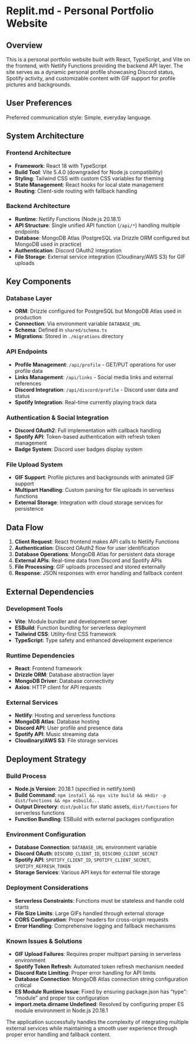 # Replit.md - Personal Portfolio Website

## Overview

This is a personal portfolio website built with React, TypeScript, and Vite on the frontend, with Netlify Functions providing the backend API layer. The site serves as a dynamic personal profile showcasing Discord status, Spotify activity, and customizable content with GIF support for profile pictures and backgrounds.

## User Preferences

Preferred communication style: Simple, everyday language.

## System Architecture

### Frontend Architecture
- **Framework**: React 18 with TypeScript
- **Build Tool**: Vite 5.4.0 (downgraded for Node.js compatibility)
- **Styling**: Tailwind CSS with custom CSS variables for theming
- **State Management**: React hooks for local state management
- **Routing**: Client-side routing with fallback handling

### Backend Architecture
- **Runtime**: Netlify Functions (Node.js 20.18.1)
- **API Structure**: Single unified API function (`/api/*`) handling multiple endpoints
- **Database**: MongoDB Atlas (PostgreSQL via Drizzle ORM configured but MongoDB used in practice)
- **Authentication**: Discord OAuth2 integration
- **File Storage**: External service integration (Cloudinary/AWS S3) for GIF uploads

## Key Components

### Database Layer
- **ORM**: Drizzle configured for PostgreSQL but MongoDB Atlas used in production
- **Connection**: Via environment variable `DATABASE_URL`
- **Schema**: Defined in `shared/schema.ts`
- **Migrations**: Stored in `./migrations` directory

### API Endpoints
- **Profile Management**: `/api/profile` - GET/PUT operations for user profile data
- **Links Management**: `/api/links` - Social media links and external references
- **Discord Integration**: `/api/discord/profile` - Discord user data and status
- **Spotify Integration**: Real-time currently playing track data

### Authentication & Social Integration
- **Discord OAuth2**: Full implementation with callback handling
- **Spotify API**: Token-based authentication with refresh token management
- **Badge System**: Discord user badges display system

### File Upload System
- **GIF Support**: Profile pictures and backgrounds with animated GIF support
- **Multipart Handling**: Custom parsing for file uploads in serverless functions
- **External Storage**: Integration with cloud storage services for persistence

## Data Flow

1. **Client Request**: React frontend makes API calls to Netlify Functions
2. **Authentication**: Discord OAuth2 flow for user identification
3. **Database Operations**: MongoDB Atlas for persistent data storage
4. **External APIs**: Real-time data from Discord and Spotify APIs
5. **File Processing**: GIF uploads processed and stored externally
6. **Response**: JSON responses with error handling and fallback content

## External Dependencies

### Development Tools
- **Vite**: Module bundler and development server
- **ESBuild**: Function bundling for serverless deployment
- **Tailwind CSS**: Utility-first CSS framework
- **TypeScript**: Type safety and enhanced development experience

### Runtime Dependencies
- **React**: Frontend framework
- **Drizzle ORM**: Database abstraction layer
- **MongoDB Driver**: Database connectivity
- **Axios**: HTTP client for API requests

### External Services
- **Netlify**: Hosting and serverless functions
- **MongoDB Atlas**: Database hosting
- **Discord API**: User profile and presence data
- **Spotify API**: Music streaming data
- **Cloudinary/AWS S3**: File storage services

## Deployment Strategy

### Build Process
- **Node.js Version**: 20.18.1 (specified in netlify.toml)
- **Build Command**: `npm install && npx vite build && mkdir -p dist/functions && npx esbuild...`
- **Output Directory**: `dist/public` for static assets, `dist/functions` for serverless functions
- **Function Bundling**: ESBuild with external packages configuration

### Environment Configuration
- **Database Connection**: `DATABASE_URL` environment variable
- **Discord OAuth**: `DISCORD_CLIENT_ID`, `DISCORD_CLIENT_SECRET`
- **Spotify API**: `SPOTIFY_CLIENT_ID`, `SPOTIFY_CLIENT_SECRET`, `SPOTIFY_REFRESH_TOKEN`
- **Storage Services**: Various API keys for external file storage

### Deployment Considerations
- **Serverless Constraints**: Functions must be stateless and handle cold starts
- **File Size Limits**: Large GIFs handled through external storage
- **CORS Configuration**: Proper headers for cross-origin requests
- **Error Handling**: Comprehensive logging and fallback mechanisms

### Known Issues & Solutions
- **GIF Upload Failures**: Requires proper multipart parsing in serverless environment
- **Spotify Token Refresh**: Automated token refresh mechanism needed
- **Discord Rate Limiting**: Proper error handling for API limits
- **Database Connection**: MongoDB Atlas connection string configuration critical
- **ES Module Runtime Issue**: Fixed by ensuring package.json has "type": "module" and proper tsx configuration
- **import.meta.dirname Undefined**: Resolved by configuring proper ES module environment in Node.js 20.18.1

The application successfully handles the complexity of integrating multiple external services while maintaining a smooth user experience through proper error handling and fallback content.